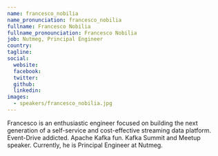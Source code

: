 ```yaml
---
name: francesco_nobilia
name_pronunciation: francesco_nobilia
fullname: Francesco Nobilia
fullname_pronounciation: Francesco Nobilia
job: Nutmeg, Principal Engineer
country: 
tagline: 
social:
  website: 
  facebook:
  twitter:
  github: 
  linkedin: 
images:
  - speakers/francesco_nobilia.jpg
---
```


Francesco is an enthusiastic engineer focused on building the next generation of a self-service and cost-effective streaming data platform. Event-Drive addicted. Apache Kafka fun. Kafka Summit and Meetup speaker. Currently, he is Principal Engineer at Nutmeg.
